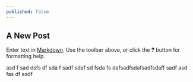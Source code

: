 ```yaml
---
published: false
---
```


## A New Post

Enter text in [Markdown](http://daringfireball.net/projects/markdown/). Use the toolbar above, or click the **?** button for formatting help.

asd
f
sad
dsfs
df
sda
f
sadf
sdaf sd fsda
 fs
 dafsadfsdafsadfsdaff
sadf
asd
fas
df
asdf
